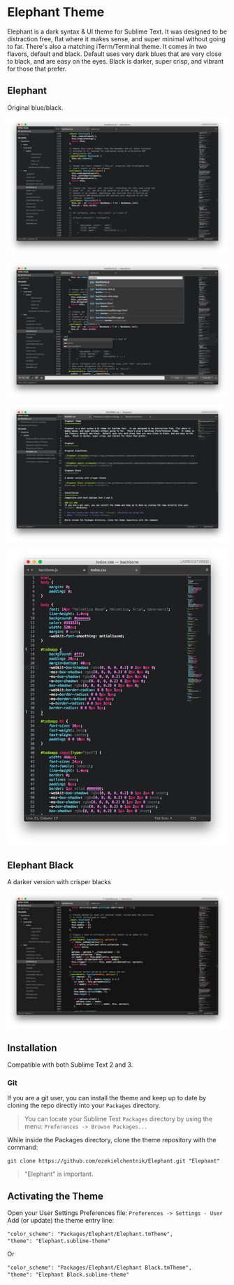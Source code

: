 Elephant Theme
==============

Elephant is a dark syntax & UI theme for Sublime Text.  It was designed to be distraction free, flat where it makes sense, and super minimal without going to far.  There's also a matching iTerm/Terminal theme.  It comes in two flavors, default and black.  Default uses very dark blues that are very close to black, and are easy on the eyes.  Black is darker, super crisp, and vibrant for those that prefer.


Elephant
------------

Original blue/black.

![Elephant screenshot](https://raw.githubusercontent.com/ezekielchentnik/Elephant/master/screenshot-elephant.png "Elephant screenshot")

![Elephant panels screenshot](https://raw.githubusercontent.com/ezekielchentnik/Elephant/master/screenshot-elephant-panels.png "Elephant panels screenshot")

![Elephant markdown screenshot](https://raw.githubusercontent.com/ezekielchentnik/Elephant/master/screenshot-elephant-markdown.png "Elephant markdown screenshot")

![Elephant vertical screenshot](https://raw.githubusercontent.com/ezekielchentnik/Elephant/master/screenshot-elephant-vertical.png "Elephant vertical screenshot")

Elephant Black
------------

A darker version with crisper blacks

![Elephant Black screenshot](https://raw.githubusercontent.com/ezekielchentnik/Elephant/master/screenshot-elephant-black.png "Elephant Black screenshot")


Installation
------------
Compatible with both Sublime Text 2 and 3.

### Git ###
If you are a git user, you can install the theme and keep up to date by cloning the repo directly into your `Packages` directory.

> You can locate your Sublime Text `Packages` directory by using the
> menu: `Preferences -> Browse Packages...`

While inside the Packages directory, clone the theme repository with the command:

    git clone https://github.com/ezekielchentnik/Elephant.git "Elephant"

> "Elephant" is important.


Activating the Theme
--------------------

Open your User Settings Preferences file: `Preferences -> Settings - User`  
Add (or update) the theme entry line:

	"color_scheme": "Packages/Elephant/Elephant.tmTheme",
	"theme": "Elephant.sublime-theme"

Or

	"color_scheme": "Packages/Elephant/Elephant Black.tmTheme",
	"theme": "Elephant Black.sublime-theme"


